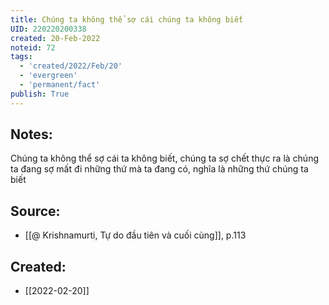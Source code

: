```yaml
---
title: Chúng ta không thể sợ cái chúng ta không biết
UID: 220220200338
created: 20-Feb-2022
noteid: 72
tags:
  - 'created/2022/Feb/20'
  - 'evergreen'
  - 'permanent/fact'
publish: True
---
```

## Notes:
Chúng ta không thể sợ cái ta không biết, chúng ta sợ chết thực ra là chúng ta đang sợ mất đi những thứ mà ta đang có, nghĩa là những thứ chúng ta biết

## Source:
- [[@ Krishnamurti, Tự do đầu tiên và cuối cùng]], p.113



## Created:
- [[2022-02-20]]
